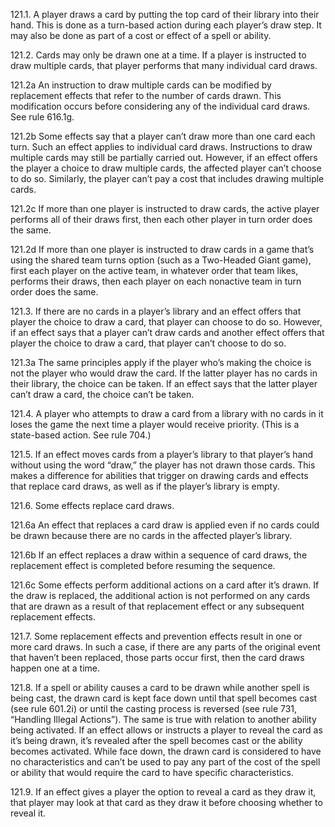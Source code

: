 121.1. A player draws a card by putting the top card of their library into their hand. This is done as a turn-based action during each player’s draw step. It may also be done as part of a cost or effect of a spell or ability.

121.2. Cards may only be drawn one at a time. If a player is instructed to draw multiple cards, that player performs that many individual card draws.

121.2a An instruction to draw multiple cards can be modified by replacement effects that refer to the number of cards drawn. This modification occurs before considering any of the individual card draws. See rule 616.1g.

121.2b Some effects say that a player can’t draw more than one card each turn. Such an effect applies to individual card draws. Instructions to draw multiple cards may still be partially carried out. However, if an effect offers the player a choice to draw multiple cards, the affected player can’t choose to do so. Similarly, the player can’t pay a cost that includes drawing multiple cards.

121.2c If more than one player is instructed to draw cards, the active player performs all of their draws first, then each other player in turn order does the same.

121.2d If more than one player is instructed to draw cards in a game that’s using the shared team turns option (such as a Two-Headed Giant game), first each player on the active team, in whatever order that team likes, performs their draws, then each player on each nonactive team in turn order does the same.

121.3. If there are no cards in a player’s library and an effect offers that player the choice to draw a card, that player can choose to do so. However, if an effect says that a player can’t draw cards and another effect offers that player the choice to draw a card, that player can’t choose to do so.

121.3a The same principles apply if the player who’s making the choice is not the player who would draw the card. If the latter player has no cards in their library, the choice can be taken. If an effect says that the latter player can’t draw a card, the choice can’t be taken.

121.4. A player who attempts to draw a card from a library with no cards in it loses the game the next time a player would receive priority. (This is a state-based action. See rule 704.)

121.5. If an effect moves cards from a player’s library to that player’s hand without using the word “draw,” the player has not drawn those cards. This makes a difference for abilities that trigger on drawing cards and effects that replace card draws, as well as if the player’s library is empty.

121.6. Some effects replace card draws.

121.6a An effect that replaces a card draw is applied even if no cards could be drawn because there are no cards in the affected player’s library.

121.6b If an effect replaces a draw within a sequence of card draws, the replacement effect is completed before resuming the sequence.

121.6c Some effects perform additional actions on a card after it’s drawn. If the draw is replaced, the additional action is not performed on any cards that are drawn as a result of that replacement effect or any subsequent replacement effects.

121.7. Some replacement effects and prevention effects result in one or more card draws. In such a case, if there are any parts of the original event that haven’t been replaced, those parts occur first, then the card draws happen one at a time.

121.8. If a spell or ability causes a card to be drawn while another spell is being cast, the drawn card is kept face down until that spell becomes cast (see rule 601.2i) or until the casting process is reversed (see rule 731, “Handling Illegal Actions”). The same is true with relation to another ability being activated. If an effect allows or instructs a player to reveal the card as it’s being drawn, it’s revealed after the spell becomes cast or the ability becomes activated. While face down, the drawn card is considered to have no characteristics and can’t be used to pay any part of the cost of the spell or ability that would require the card to have specific characteristics.

121.9. If an effect gives a player the option to reveal a card as they draw it, that player may look at that card as they draw it before choosing whether to reveal it.